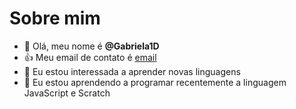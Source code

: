 # Sobre mim
- 👋 Olá, meu nome é **@Gabriela1D**
- :+1: Meu email de contato é [email](gabriela.paiva.gomes@escola.pr.gov.br)
- 🌱 Eu estou interessada a aprender novas linguagens
- 💞️ Eu estou aprendendo a programar recentemente a linguagem JavaScript e Scratch


